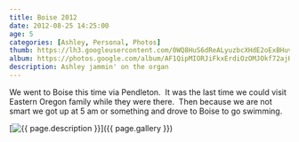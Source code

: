 ```yaml
---
title: Boise 2012
date: 2012-08-25 14:25:00
age: 5
categories: [Ashley, Personal, Photos]
thumb: https://lh3.googleusercontent.com/0WQ8HuS6dReALyuzbcXHdE2oExBHuvagBoaLTXB6I5NOjvkiZ4dgZeX9eJOMoCpolN1sKoJl4e_m2BQUrDnNVPHkZ8jMMn_7-ILSYhC4JwWcMm-7mxlefCQUj9-2yrsEHnRcYp0dPvRcibQ2dq8_V8K4o3UiJSrF4kbDkeB08g3M0CQx_v7pUoBJGC1oeaxVWR9mB8fAgQuhJ1VwvDgfa6ThIM9SWroagMGi3PDu5ebc0mLCv7ZijeepSpkBhm7OMBWSH9KhQXJdW9q2NoVmTSxSmpmsewmsPfNBC2Y0DgFrtPDhVZRtF81VRPmDvKSdwPhWyx8mLrfO1DQot9fajj6K9EE9kbfW52JcWN1qcKDo1JtQuyokbfx8xaUkX3btNY_KR0_8n2c0Tzx-H_p3WewzaDyzEosWjsdnZDkn0XUnkNZ5x7zZOUp2a67z2LBhvIpFBnZNuR6qBIyS9msrbsZY8xuBJF6r7IbDc2PH80mhAco2aqoasM58Dld1QpDW3Xf_gxwrtMS2XptgT3V9TGbIG91usKBY4yokkLI1Xh1-1VWzcv4LI003gm3uumVTx4z4I8ylH_IVpCSNCDPawpuSZCfl4Yo8YFgbsdXYdKJOl0LMg6-rotiHMO9qMN7lgrrxIdLC-nFt5wqEU_482J8F=w1700-h1272-no
album: https://photos.google.com/album/AF1QipMIORJiFkxErdiOzOMJOkf72ajHv_0AJWlHBGmM
description: Ashley jammin' on the organ
---
```

We went to Boise this time via Pendleton.  It was the last time we could visit Eastern Oregon family while they were there.  Then because we are not smart we got up at 5 am or something and drove to Boise to go swimming.

[<img src="{{ page.thumb }}" alt="{{ page.description }}" class="wyseguys-album"/>]({{ page.gallery }})